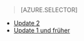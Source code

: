 > [AZURE.SELECTOR]
- [Update 2](../articles/storsimple/storsimple-manage-volumes-u2.md)
- [Update 1 und früher](../articles/storsimple/storsimple-manage-volumes.md)


